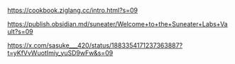 https://cookbook.ziglang.cc/intro.html?s=09

https://publish.obsidian.md/suneater/Welcome+to+the+Suneater+Labs+Vault?s=09

https://x.com/sasuke___420/status/1883354171237363887?t=yKfVvWuotImiy_yuSD9wFw&s=09